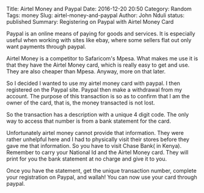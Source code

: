 Title: Airtel Money and Paypal
Date: 2016-12-20 20:50
Category: Random
Tags: money
Slug: airtel-money-and-paypal
Author: John Nduli
status: published
Summary: Registering on Paypal with Airtel Money Card


Paypal is an online means of paying for goods and services. It is
especially useful when working with sites like ebay, where some
sellers flat out only want payments through paypal.

Airtel Money is a competitor to Safaricom's Mpesa. What makes me
use it is that they have the Airtel Money card, which is really
easy to get and use. They are also cheaper than Mpesa. Anyway,
more on that later.

So I decided I wanted to use my airtel money card with paypal. I
then registered on the Paypal site. Paypal then make a withdrawal
from my account. The purpose of this transaction is so as to
confirm that I am the owner of the card, that is, the money
transacted is not lost.

So the transaction has a description with a unique 4 digit code.
The only way to access that number is from a bank statement for
the card. 

Unfortunately airtel money cannot provide that information. They
were rather unhelpful here and I had to physically visit their
stores before they gave me that information.  So you
have to visit Chase Bank( in Kenya). Remember to carry your
National Id and the Airtel Money card. They will print for you the
bank statement at no charge and give it to you.

Once you have the statement, get the unique transaction number,
complete your registration on Paypal, and wallah! You can now use
your card through paypal.

